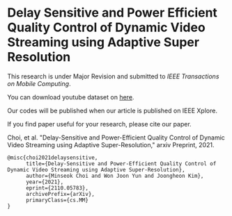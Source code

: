 # Delay Sensitive and Power Efficient Quality Control of Dynamic Video Streaming using Adaptive Super Resolution

This research is under Major Revision and submitted to *IEEE Transactions on Mobile Computing*.

You can download youtube dataset on [here](https://www.dropbox.com/s/nsmu9v7fq2sgwue/youtube.zip?dl=0).

Our codes will be published when our article is published on IEEE Xplore.

If you find paper useful for your research, please cite our paper.

Choi, et al. "Delay-Sensitive and Power-Efficient Quality Control of Dynamic Video Streaming using Adaptive Super-Resolution," arxiv Preprint, 2021. 

```
@misc{choi2021delaysensitive,
      title={Delay-Sensitive and Power-Efficient Quality Control of Dynamic Video Streaming using Adaptive Super-Resolution}, 
      author={Minseok Choi and Won Joon Yun and Joongheon Kim},
      year={2021},
      eprint={2110.05783},
      archivePrefix={arXiv},
      primaryClass={cs.MM}
}
```
